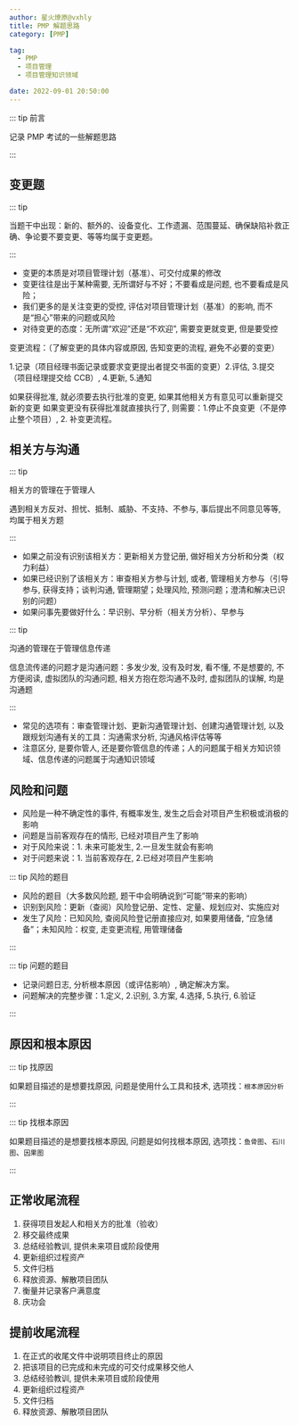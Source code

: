 ```yaml
---
author: 星火燎原@vxhly
title: PMP 解题思路
category: [PMP]

tag:
  - PMP
  - 项目管理
  - 项目管理知识领域

date: 2022-09-01 20:50:00
---
```


::: tip 前言

记录 PMP 考试的一些解题思路

:::

## 变更题

::: tip

当题干中出现：新的、额外的、设备变化、工作遗漏、范围蔓延、确保缺陷补救正确、争论要不要变更、等等均属于变更题。

:::

- 变更的本质是对项目管理计划（基准）、可交付成果的修改
- 变更往往是出于某种需要, 无所谓好与不好；不要看成是问题, 也不要看成是风险；
- 我们更多的是关注变更的受控, 评估对项目管理计划（基准）的影响, 而不是“担心”带来的问题或风险
- 对待变更的态度：无所谓“欢迎”还是“不欢迎”, 需要变更就变更, 但是要受控

变更流程：（了解变更的具体内容或原因, 告知变更的流程, 避免不必要的变更）

1.记录（项目经理书面记录或要求变更提出者提交书面的变更）2.评估, 3.提交（项目经理提交给 CCB）, 4.更新, 5.通知

如果获得批准, 就必须要去执行批准的变更, 如果其他相关方有意见可以重新提交新的变更
如果变更没有获得批准就直接执行了, 则需要：1.停止不良变更（不是停止整个项目）, 2. 补变更流程。

## 相关方与沟通

::: tip

相关方的管理在于管理人

遇到相关方反对、担忧、抵制、威胁、不支持、不参与, 事后提出不同意见等等, 均属于相关方题

:::

- 如果之前没有识别该相关方：更新相关方登记册, 做好相关方分析和分类（权力利益）
- 如果已经识别了该相关方：审查相关方参与计划, 或者, 管理相关方参与（引导参与, 获得支持；谈判沟通, 管理期望；处理风险,
  预测问题；澄清和解决已识别的问题）
- 如果问事先要做好什么：早识别、早分析（相关方分析）、早参与

::: tip

沟通的管理在于管理信息传递

信息流传递的问题才是沟通问题：多发少发, 没有及时发, 看不懂, 不是想要的, 不方便阅读, 虚拟团队的沟通问题, 相关方抱在怨沟通不及时,
虚拟团队的误解, 均是沟通题

:::

- 常见的选项有：审查管理计划、更新沟通管理计划、创建沟通管理计划, 以及跟规划沟通有关的工具：沟通需求分析, 沟通风格评估等等
- 注意区分, 是要你管人, 还是要你管信息的传递；人的问题属于相关方知识领域、信息传递的问题属于沟通知识领域

## 风险和问题

- 风险是一种不确定性的事件, 有概率发生, 发生之后会对项目产生积极或消极的影响
- 问题是当前客观存在的情形, 已经对项目产生了影响
- 对于风险来说：1. 未来可能发生, 2.一旦发生就会有影响
- 对于问题来说：1. 当前客观存在, 2.已经对项目产生影响

::: tip 风险的题目

- 风险的题目（大多数风险题, 题干中会明确说到“可能”带来的影响）
- 识别到风险：更新（查阅）风险登记册、定性、定量、规划应对、实施应对
- 发生了风险：已知风险, 查阅风险登记册直接应对, 如果要用储备, “应急储备”；未知风险：权变, 走变更流程, 用管理储备

:::

::: tip 问题的题目

- 记录问题日志, 分析根本原因（或评估影响）, 确定解决方案。
- 问题解决的完整步骤：1.定义, 2.识别, 3.方案, 4.选择, 5.执行, 6.验证

:::

## 原因和根本原因

::: tip 找原因

如果题目描述的是想要找原因, 问题是使用什么工具和技术, 选项找：`根本原因分析`

:::

::: tip 找根本原因

如果题目描述的是想要找根本原因, 问题是如何找根本原因, 选项找：`鱼骨图`、`石川图`、`因果图`

:::

## 正常收尾流程

1. 获得项目发起人和相关方的批准（验收）
2. 移交最终成果
3. 总结经验教训, 提供未来项目或阶段使用
4. 更新组织过程资产
5. 文件归档
6. 释放资源、解散项目团队
7. 衡量并记录客户满意度
8. 庆功会

## 提前收尾流程

1. 在正式的收尾文件中说明项目终止的原因
2. 把该项目的已完成和未完成的可交付成果移交他人
3. 总结经验教训, 提供未来项目或阶段使用
4. 更新组织过程资产
5. 文件归档
6. 释放资源、解散项目团队
